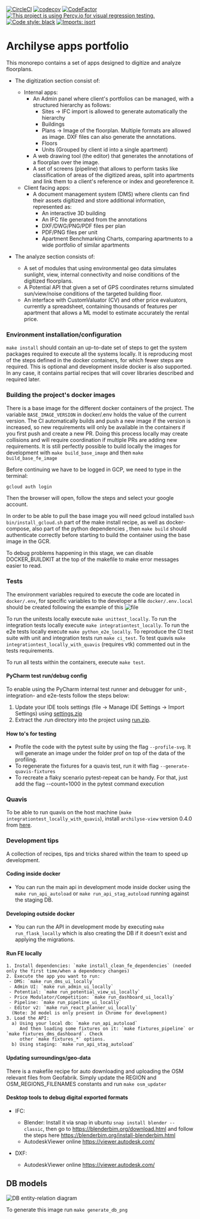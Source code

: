 [![CircleCI](https://circleci.com/gh/Archilyse/slam.svg?style=shield&circle-token=1acc3687afef3b8cc6c68cc88f2101627fadbf07)](https://app.circleci.com/pipelines/github/Archilyse/slam?branch=develop)
[![codecov](https://codecov.io/gh/Archilyse/slam/branch/develop/graph/badge.svg?token=GOPMSLGN4K)](https://codecov.io/gh/Archilyse/slam)
[![CodeFactor](https://www.codefactor.io/repository/github/archilyse/slam/badge?s=30878e9e3d6d18c65fce8246a1b1fb1168de35b2)](https://www.codefactor.io/repository/github/archilyse/slam)
[![This project is using Percy.io for visual regression testing.](https://percy.io/static/images/percy-badge.svg)](https://percy.io/Archilyse/slam)
[![Code style: black](https://img.shields.io/badge/code%20style-black-000000.svg)](https://github.com/psf/black)
[![Imports: isort](https://img.shields.io/badge/%20imports-isort-%231674b1?style=flat&labelColor=ef8336)](https://pycqa.github.io/isort/)

# Archilyse apps portfolio

This monorepo contains a set of apps designed to digitize and analyze floorplans.
- The digitization section consist of:
  - Internal apps:
    - An Admin panel where client's portfolios can be managed, with a structured hierarchy as follows:
      - Sites -> IFC import is allowed to generate automatically the hierarchy
      - Buildings
      - Plans -> Image of the floorplan. Multiple formats are allowed as image. DXF files can also generate the annotations.
      - Floors
      - Units (Grouped by client id into a single apartment)
    - A web drawing tool (the editor) that generates the annotations of a floorplan over the image.
    - A set of screens (pipeline) that allows to perform tasks like classification of areas of the digitized areas, split into apartments and link them to a client's
      reference or index and georeference it.
  - Client facing apps:
    - A document management system (DMS) where clients can find their assets digitized and store additional information, represented as:
      - An interactive 3D building
      - An IFC file generated from the annotations
      - DXF/DWG/PNG/PDF files per plan
      - PDF/PNG files per unit
      - Apartment Benchmarking Charts, comparing apartments to a wide portfolio of similar apartments
  
- The analyze section consists of:
  - A set of modules that using environmental geo data simulates sunlight, view, internal connectivity and noise conditions of the digitized floorplans.
  - A Potential API that given a set of GPS coordinates returns simulated sun/view/noise conditions of the targeted building floor.
  - An interface with CustomValuator (CV) and other price evaluators, currently a spreadsheet, containing thousands of features per apartment that allows a ML model to estimate accurately the rental price.

### Environment installation/configuration

`make install` should contain an up-to-date set of steps to get the system packages required to execute all the systems locally. It is reproducing most of the steps
defined in the docker containers, for which fewer steps are required. This is optional and development inside docker is also supported.
In any case, it contains partial recipes that will cover libraries described and required later.

### Building the project's docker images

There is a base image for the different docker containers of the project. The variable `BASE_IMAGE_VERSION` in docker/.env holds
the value of the current version. The CI automatically builds and push a new image if the version is increased, so new requirements
will only be available in the containers if you first push and create a new PR. Doing this process locally may create collisions and will require
coordination if multiple PRs are adding new requirements.
It is still perfectly possible to build locally the images for development with `make build_base_image` and then `make build_base_fe_image`

Before continuing we have to be logged in GCP, we need to type in the terminal:
```bash
gcloud auth login
```
Then the browser will open, follow the steps and select your google account.

In order to be able to pull the base image you will need gcloud installed `bash bin/install_gcloud.sh` part of the make install recipe, as well as docker-compose, also part of the python dependencies
, then `make build` should authenticate correctly before starting to build the container using the base image in the GCR.

To debug problems happening in this stage, we can disable DOCKER_BUILDKIT at the top of the makefile to make error messages easier to read.

### Tests
The environment variables required to execute the code are located in `docker/.env`, for specific variables to the developer a file `docker/.env.local` should be created
following the example of this ![file](./documentation/env.local_example)

To run the unitests locally execute `make unittest_locally`. 
To run the integration tests locally execute `make integrationtest_locally`.
To run the e2e tests locally execute `make python_e2e_locally`. 
To reproduce the CI test suite with unit and integration tests run `make ci_test`.
To test quavis `make integrationtest_locally_with_quavis` (requires vtk)
commented out in the tests requirements. 

To run all tests within the containers, execute `make test`. 

#### PyCharm test run/debug config
To enable using the PyCharm internal test runner and debugger for unit-, integration- and e2e-tests follow the steps below: 
1. Update your IDE tools settings (file -> Manage IDE Settings -> Import Settings) using [settings.zip](https://github.com/Archilyse/slam/files/9566932/settings.zip)
2. Extract the .run directory into the project using [run.zip](https://github.com/Archilyse/slam/files/9566927/run.zip).

#### How to's for testing
- Profile the code with the pytest suite by using the flag `--profile-svg`. It will generate an image under the folder prof
  on top of the data of the profiling.
- To regenerate the fixtures for a quavis test, run it with flag `--generate-quavis-fixtures`
- To recreate a flaky scenario pytest-repeat can be handy. For that, just add the flag --count=1000 in the pytest command execution

### Quavis

To be able to run quavis on the host machine (`make integrationtest_locally_with_quavis`), install `archilyse-view` version 0.4.0 from [here](https://github.com/Archilyse/fission-view/releases/tag/0.4.0).

### Development tips
A collection of recipes, tips and tricks shared within the team to speed up development.

#### Coding inside docker
-  You can run the main api in development mode inside docker using the `make run_api_autoload` or `make run_api_stag_autoload` running against the staging DB. 

#### Developing outside docker
-  You can run the API in development mode by executing `make run_flask_locally` which is also creating the DB if it 
  doesn't exist and applying the migrations. 

#### Run FE locally
    1. Install dependencies: `make install_clean_fe_dependencies` (needed only the first time/when a dependency changes)
    2. Execute the app you want to run:
     - DMS: `make run_dms_ui_locally`
     - Admin UI: `make run_admin_ui_locally`
     - Potential: `make run_potential_view_ui_locally`
     - Price Modulator/Competition: `make run_dashboard_ui_locally`
     - Pipeline: `make run_pipeline_ui_locally`
     - Editor v2: `make run_react_planner_ui_locally`
      (Note: 3d model is only present in Chrome for development)
    3. Load the API: 
      a) Using your local db: `make run_api_autoload` 
         And then loading some fixtures on it: `make fixtures_pipeline` or `make fixtures_dms_dashboard`. Check
         other `make fixtures_*` options.
      b) Using staging: `make run_api_stag_autoload`


#### Updating surroundings/geo-data
There is a makefile recipe for auto downloading and uploading the OSM relevant files from Geofabrik. 
Simply update the REGION and OSM_REGIONS_FILENAMES constants and run `make osm_updater`


#### Desktop tools to debug digital exported formats
- IFC:
    - Blender: Install it via snap in ubuntu `snap install blender --classic`, then go to https://blenderbim.org/download.html
and follow the steps here https://blenderbim.org/install-blenderbim.html
    - AutodeskViewer online https://viewer.autodesk.com/

- DXF:
    - AutodeskViewer online https://viewer.autodesk.com/

    
## DB models

![DB entity-relation diagram](./documentation/db_entities.png)

To generate this image run `make generate_db_png`
